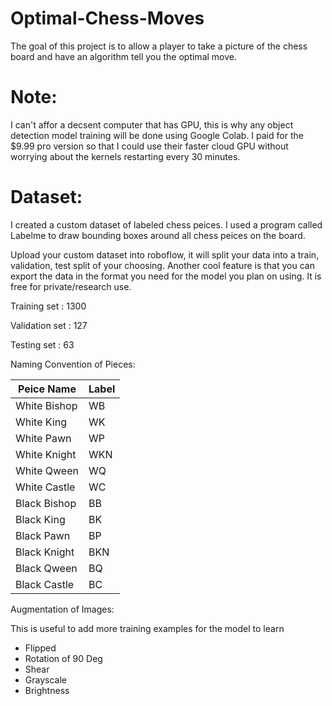 # Optimal-Chess-Moves
The goal of this project is to allow a player to take a picture of the chess board and have an algorithm tell you the optimal move.


# Note:

I can't affor a decsent computer that has GPU, this is why any object detection model training will be done using Google Colab. I paid for the $9.99 pro version so that I could use their faster cloud GPU without worrying about the kernels restarting every 30 minutes. 

# Dataset:

I created a custom dataset of labeled chess peices. I used a program called Labelme to draw bounding boxes around all chess peices on the board. 

Upload your custom dataset into roboflow, it will split your data into a train, validation, test split of your choosing. Another cool feature is that you can export the data in the format you need for the model you plan on using. It is free for private/research use. 

Training set   : 1300

Validation set : 127

Testing set    : 63

Naming Convention of Pieces: 

| Peice Name     | Label |
| ---      | ---       |
| White Bishop | WB         |
| White King     | WK        |
| White Pawn | WP         |
| White Knight     | WKN       |
| White Qween | WQ         |
| White Castle     | WC        |
| Black Bishop | BB         |
| Black King     | BK       |
| Black Pawn  | BP         |
| Black Knight     | BKN        |
| Black Qween     | BQ        |
| Black Castle     | BC|        |

Augmentation of Images:

This is useful to add more training examples for the model to learn

- Flipped
- Rotation of 90 Deg
- Shear
- Grayscale
- Brightness




